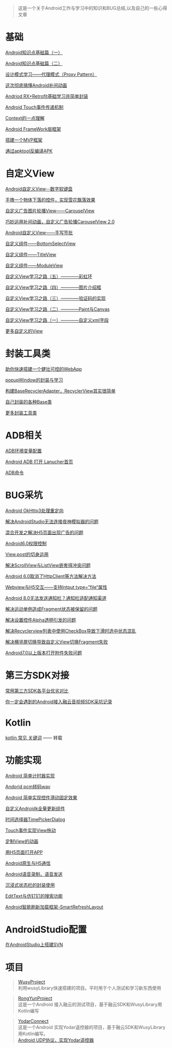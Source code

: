 > 这是一个关于Android工作与学习中的知识和BUG总结,以及自己的一些心得文章

# 基础
[Android知识点基础篇（一）](https://www.jianshu.com/p/d70205b654e1)  

[Android知识点基础篇（二）](https://www.jianshu.com/p/5818b9caf118)  

[设计模式学习——代理模式（Proxy Pattern）](https://www.jianshu.com/p/16a8a31e5273)  

[这次彻底搞懂Android补间动画](https://www.jianshu.com/p/3a5cc3a617ac)  

[Andriod RX+Retrofit基础学习并简单封装](https://www.jianshu.com/p/94fd8e85cc2c)  

[Android Touch事件传递机制](https://www.jianshu.com/p/686042240f8e)  

[Context的一点理解](https://www.jianshu.com/p/9dcc7fb5e5df)  

[Android FrameWork层框架](https://www.jianshu.com/p/ce80389be8b4)  

[搭建一个MVP框架](https://www.jianshu.com/p/ec30f069d1e6)  

[通过apktool反编译APK](https://www.jianshu.com/p/2243c3d9a08c) 


# 自定义View
[Android自定义View--数字软键盘](https://www.jianshu.com/p/588b5bd3f665)  

[手撸一个物体下落的控件，实现雪花飘落效果](https://www.jianshu.com/p/1c2964957197)  

[自定义广告图片轮播View——CarouselView](https://www.jianshu.com/p/6430319ec9d5)  

[巧妙运用补间动画，自定义广告轮播CarouselView 2.0](https://www.jianshu.com/p/db1cac0c91e8)  

[Android自定义View——手写签批](https://www.jianshu.com/p/881c9b1aa55f)  

[自定义组件——BottomSelectView](https://www.jianshu.com/p/b5d93043f1f7)

[自定义组件——TitleView](https://www.jianshu.com/p/1e9f22f4e0a0)

[自定义组件——ModuleView](https://www.jianshu.com/p/61575afcd8c1)

[自定义View学习之路（五）————彩虹环](https://www.jianshu.com/p/057b62ea0699)

[自定义View学习之路（四）————图片介绍框](https://www.jianshu.com/p/d15d317d815d)

[自定义View学习之路（三）————验证码的实现](https://www.jianshu.com/p/bfd61b0bd730)

[自定义View学习之路（二）————Paint与Canvas](https://www.jianshu.com/p/f11180fa28b8)

[自定义View学习之路（一）————自定义xml字段](https://www.jianshu.com/p/34626a839c38)

[更多自定义的View](https://github.com/wusiyuan618/wusyLibrary/tree/master/wusylibrary/src/main/java/com/wusy/wusylibrary/view)

# 封装工具类
[助你快速搭建一个健壮可控的WebApp](https://www.jianshu.com/p/0d3c1beea0b2)  

[popupWindow的封装与学习](https://www.jianshu.com/p/4e01b8689ec4)  

[构建BaseRecyclerAdapter，RecyclerView其实很简单](https://www.jianshu.com/p/f1890478df51)  

[自己封装的各种Base类](https://github.com/wusiyuan618/wusyLibrary/tree/master/wusylibrary/src/main/java/com/wusy/wusylibrary/base)

[更多封装工具类](https://github.com/wusiyuan618/wusyLibrary/tree/master/wusylibrary/src/main/java/com/wusy/wusylibrary/util)


# ADB相关
[ADB环境变量配置](https://jingyan.baidu.com/article/17bd8e52f514d985ab2bb800.html)  

[Android ADB 打开 Lanucher首页](https://www.jianshu.com/p/454dd340ba9e)  

[ADB命令](https://www.jianshu.com/p/56ad198ac814)

# BUG采坑
[Android OkHttp3处理重定向](https://www.jianshu.com/p/8e8e30dc84e5)  

[解决AndroidStudio无法连接夜神模拟器的问题](https://www.jianshu.com/p/351e7c2eb5d9)  

[混合开发之解决H5页面出现广告的问题](https://www.jianshu.com/p/7afd806748ba)  

[Android6.0权限控制](https://www.jianshu.com/p/67a4fe0396f3)  

[View.post的切身运用](https://www.jianshu.com/p/7be2eacdb771)  

[解决ScrollView与ListView嵌套得冲突问题](https://www.jianshu.com/p/c4052f6b6fab)  

[Android 6.0取消了HttpClient等方法解决方法](https://www.jianshu.com/p/d3e5eb8f325b)  

[Webview与H5交互——支持Intput type=”file“属性](https://www.jianshu.com/p/3443e9725f5a)  

[Android 8.0无法发送通知栏？通知栏适配通知渠道](https://www.jianshu.com/p/2ac54bcd9db4)

[解决运动单例造成Fragment状态被保留的问题](https://www.jianshu.com/p/0dca6d6de208)

[解决设置控件Alpha透明引发的问题](https://www.jianshu.com/p/4d89fe683664)

[解决Recyclerview列表中使用CheckBox导致下滑时选中状态混乱](https://www.jianshu.com/p/6771405c6c33)

[解决横竖屏切换导致自定义View切换Fragment失败](https://www.jianshu.com/p/26c3f3089825)

[Android7.0以上版本打开附件失败问题](https://www.jianshu.com/p/32ca5a08e185)

# 第三方SDK对接
[常用第三方SDK各平台优劣对比](https://www.jianshu.com/p/881fff5179ed)  

[你一定会遇到的Android接入融云音视频SDK采坑记录](https://www.jianshu.com/p/0caca1434d3a)

# Kotlin
[kotlin 常见 关键词](https://www.jianshu.com/p/2b26ebaa4c71) —— 转载  

# 功能实现
[Android 简单计时器实现](https://www.jianshu.com/p/175dabacb06e)  

[Andorid pcm转码wav](https://www.jianshu.com/p/888b8fc6f34f)  

[Android 简单实现控件滑动固定效果](https://www.jianshu.com/p/1e7c2cf4b566)  

[自定义Androidk全量更新组件](https://www.jianshu.com/p/d77daa02bff0)  

[时间选择器TimePickerDialog](https://www.jianshu.com/p/25f1f5ead59c)  

[Touch事件实现View拖动](https://www.jianshu.com/p/6d299ab9d96e)  

[定制View的动画](https://www.jianshu.com/p/713d8a3ff55b)  

[用H5页面打开APP](https://www.jianshu.com/p/ec6ba826d735)  

[Android原生与H5通信](https://www.jianshu.com/p/9345d3550e7e)  

[Android语音录制，语音发送](https://www.jianshu.com/p/510c0aba0051)

[沉浸式状态栏的封装使用](https://www.jianshu.com/p/80d673028e84)

[EditText与仿钉钉的搜索功能](https://www.jianshu.com/p/3f503582f7b1)

[Android智能刷新加载框架-SmartRefreshLayout](https://www.jianshu.com/p/856a47bc82ed)

# AndroidStudio配置
[在AndroidStudio上搭建SVN](https://www.jianshu.com/p/c6422d8dfc06)  


# 项目
> [WusyProject](https://github.com/wusiyuan618/wusyLibrary)  
利用wusyLibrary快速搭建的项目。平时用于个人测试和学习新东西使用

>[RongYunProject](https://github.com/wusiyuan618/RongYunProject)  
这是一个Android 接入融云的测试项目，基于融云SDK和WusyLibrary用Kotlin编写

>[YodarConnect](https://github.com/wusiyuan618/YoDarConnect)  
这是一个Android 实现Yodar遥控器的项目，基于融云SDK和WusyLibrary用Kotlin编写。  
[Android UDP协议，实现Yodar遥控器](https://www.jianshu.com/p/c5dc54a7c864)

